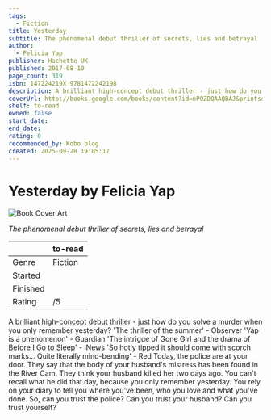 ```yaml
---
tags:
  - Fiction
title: Yesterday
subtitle: The phenomenal debut thriller of secrets, lies and betrayal
author:
  - Felicia Yap
publisher: Hachette UK
published: 2017-08-10
page_count: 319
isbn: 147224219X 9781472242198
description: A brilliant high-concept debut thriller - just how do you solve a murder when you only remember yesterday? 'The thriller of the summer' - Observer 'Yap is a phenomenon' - Guardian 'The intrigue of Gone Girl and the drama of Before I Go to Sleep' - iNews 'So hotly tipped it should come with scorch marks... Quite literally mind-bending' - Red Today, the police are at your door. They say that the body of your husband's mistress has been found in the River Cam. They think your husband killed her two days ago. You can't recall what he did that day, because you only remember yesterday. You rely on your diary to tell you where you've been, who you love and what you've done. So, can you trust the police? Can you trust your husband? Can you trust yourself?
coverUrl: http://books.google.com/books/content?id=nPQZDQAAQBAJ&printsec=frontcover&img=1&zoom=1&source=gbs_api
shelf: to-read
owned: false
start_date:
end_date:
rating: 0
recommended_by: Kobo blog
created: 2025-09-28 19:05:17
---
```


# Yesterday by Felicia Yap

![Book Cover Art](http://books.google.com/books/content?id=nPQZDQAAQBAJ&printsec=frontcover&img=1&zoom=1&source=gbs_api)

_The phenomenal debut thriller of secrets, lies and betrayal_

| &nbsp; | to-read | 
| --- | --- |
| Genre | Fiction |
| Started |  |
| Finished |  |
| Rating | /5 |

A brilliant high-concept debut thriller - just how do you solve a murder when you only remember yesterday? 'The thriller of the summer' - Observer 'Yap is a phenomenon' - Guardian 'The intrigue of Gone Girl and the drama of Before I Go to Sleep' - iNews 'So hotly tipped it should come with scorch marks... Quite literally mind-bending' - Red Today, the police are at your door. They say that the body of your husband's mistress has been found in the River Cam. They think your husband killed her two days ago. You can't recall what he did that day, because you only remember yesterday. You rely on your diary to tell you where you've been, who you love and what you've done. So, can you trust the police? Can you trust your husband? Can you trust yourself?